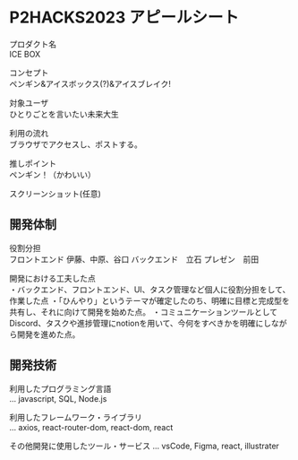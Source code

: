 # P2HACKS2023 アピールシート 

プロダクト名  
ICE BOX

コンセプト  
ペンギン&アイスボックス(?)&アイスブレイク!

対象ユーザ  
ひとりごとを言いたい未来大生

利用の流れ  
ブラウザでアクセスし、ポストする。

推しポイント  
ペンギン！（かわいい）

スクリーンショット(任意)  

## 開発体制  

役割分担  
フロントエンド 伊藤、中原、谷口
バックエンド　立石
プレゼン　前田

開発における工夫した点  
・バックエンド、フロントエンド、UI、タスク管理など個人に役割分担をして、作業した点
・「ひんやり」というテーマが確定したのち、明確に目標と完成型を共有し、それに向けて開発を始めた点。
・コミュニケーションツールとしてDiscord、タスクや進捗管理にnotionを用いて、今何をすべきかを明確にしながら開発を進めた点。

## 開発技術 

利用したプログラミング言語  
... javascript, SQL, Node.js
  

利用したフレームワーク・ライブラリ  
...  axios, react-router-dom, react-dom, react

その他開発に使用したツール・サービス
...  vsCode, Figma, react, illustrater
